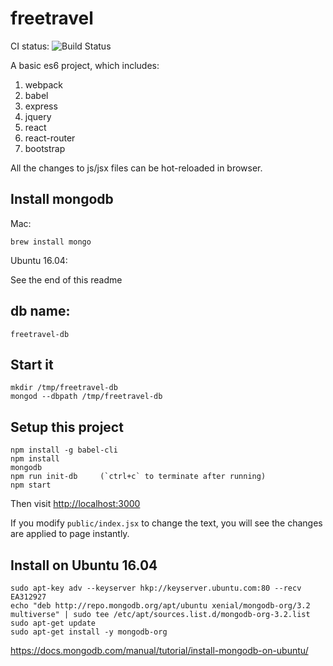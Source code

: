 freetravel
==========

CI status: ![Build Status](https://travis-ci.org/TW-freetravel/freetravel.svg?branch=master)

A basic es6 project, which includes:

1. webpack
2. babel
3. express
4. jquery
5. react
6. react-router
6. bootstrap


All the changes to js/jsx files can be hot-reloaded in browser.

Install mongodb
---------------

Mac:

```
brew install mongo
```

Ubuntu 16.04:

See the end of this readme

db name:
--------

```
freetravel-db
```

Start it
---------

```
mkdir /tmp/freetravel-db
mongod --dbpath /tmp/freetravel-db
```

Setup this project
------------------

```
npm install -g babel-cli
npm install
mongodb
npm run init-db     (`ctrl+c` to terminate after running)
npm start
```

Then visit <http://localhost:3000>

If you modify `public/index.jsx` to change the text, you will see the changes are applied to page instantly.


Install on Ubuntu 16.04
-----------------------

```
sudo apt-key adv --keyserver hkp://keyserver.ubuntu.com:80 --recv EA312927
echo "deb http://repo.mongodb.org/apt/ubuntu xenial/mongodb-org/3.2 multiverse" | sudo tee /etc/apt/sources.list.d/mongodb-org-3.2.list
sudo apt-get update
sudo apt-get install -y mongodb-org
```

https://docs.mongodb.com/manual/tutorial/install-mongodb-on-ubuntu/
